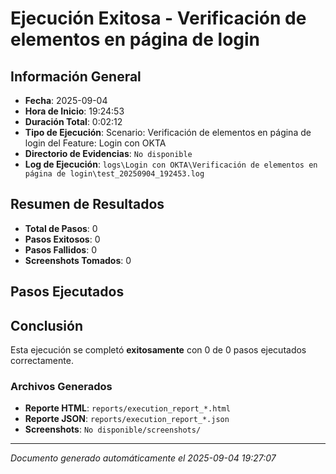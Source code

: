 # Ejecución Exitosa - Verificación de elementos en página de login

## Información General

- **Fecha**: 2025-09-04
- **Hora de Inicio**: 19:24:53
- **Duración Total**: 0:02:12
- **Tipo de Ejecución**: Scenario: Verificación de elementos en página de login del Feature: Login con OKTA
- **Directorio de Evidencias**: `No disponible`
- **Log de Ejecución**: `logs\Login con OKTA\Verificación de elementos en página de login\test_20250904_192453.log`

## Resumen de Resultados

- **Total de Pasos**: 0
- **Pasos Exitosos**: 0
- **Pasos Fallidos**: 0
- **Screenshots Tomados**: 0

## Pasos Ejecutados

## Conclusión

Esta ejecución se completó **exitosamente** con 0 de 0 pasos ejecutados correctamente.

### Archivos Generados

- **Reporte HTML**: `reports/execution_report_*.html`
- **Reporte JSON**: `reports/execution_report_*.json`
- **Screenshots**: `No disponible/screenshots/`

---
*Documento generado automáticamente el 2025-09-04 19:27:07*
